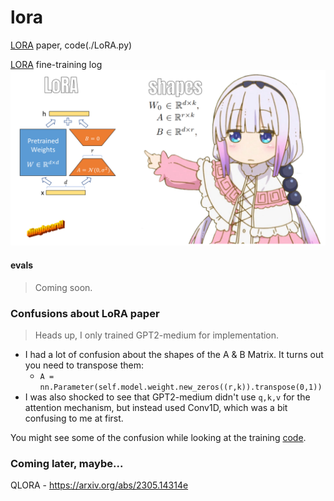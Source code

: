 # lora  

[LORA](https://arxiv.org/abs/2106.09685) paper, code(./LoRA.py)

[LORA](https://wandb.ai/afterhoursbilly/lora/runs/) fine-training log
![alt_text](images/for_distinguished_gangster.png)

#### evals 
>Coming soon.

### Confusions about LoRA paper
> Heads up, I only trained GPT2-medium for implementation.

- I had a lot of confusion about the shapes of the A & B Matrix. It turns out you need to transpose them:  
    - `A = nn.Parameter(self.model.weight.new_zeros((r,k)).transpose(0,1))`
- I was also shocked to see that GPT2-medium didn't use `q,k,v` for the attention mechanism, but instead used Conv1D, which was a bit confusing to me at first.

You might see some of the confusion while looking at the training [code](./lora-training.py).



### Coming later, maybe...
QLORA - https://arxiv.org/abs/2305.14314e
